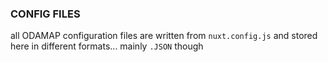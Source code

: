 ### CONFIG FILES

all ODAMAP configuration files are written from `nuxt.config.js` and stored here in different formats... mainly `.JSON` though


